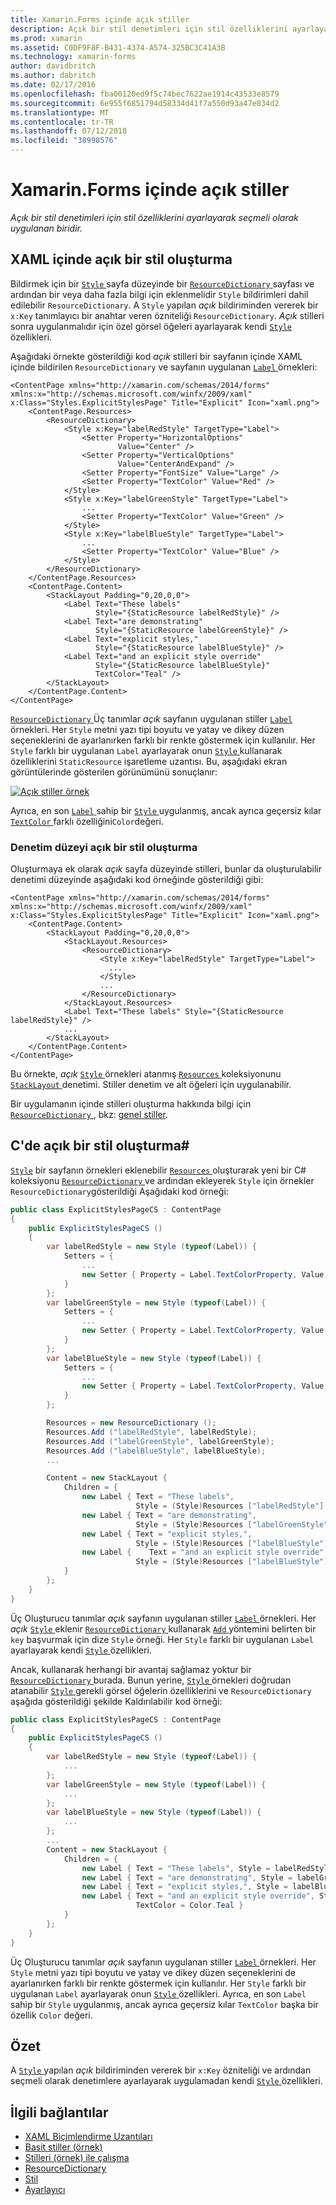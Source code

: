 ```yaml
---
title: Xamarin.Forms içinde açık stiller
description: Açık bir stil denetimleri için stil özelliklerini ayarlayarak seçmeli olarak uygulanan biridir. Bu makalede, bir Xamarin.Forms uygulamasında açık stiller kullanma açıklanmaktadır.
ms.prod: xamarin
ms.assetid: C0DF9F8F-B431-4374-A574-325BC3C41A3B
ms.technology: xamarin-forms
author: davidbritch
ms.author: dabritch
ms.date: 02/17/2016
ms.openlocfilehash: fba00120ed9f5c74bec7622ae1914c43533e8579
ms.sourcegitcommit: 6e955f6851794d58334d41f7a550d93a47e834d2
ms.translationtype: MT
ms.contentlocale: tr-TR
ms.lasthandoff: 07/12/2018
ms.locfileid: "38998576"
---
```

# <a name="explicit-styles-in-xamarinforms"></a>Xamarin.Forms içinde açık stiller

_Açık bir stil denetimleri için stil özelliklerini ayarlayarak seçmeli olarak uygulanan biridir._

## <a name="creating-an-explicit-style-in-xaml"></a>XAML içinde açık bir stil oluşturma

Bildirmek için bir [ `Style` ](xref:Xamarin.Forms.Style) sayfa düzeyinde bir [ `ResourceDictionary` ](xref:Xamarin.Forms.ResourceDictionary) sayfası ve ardından bir veya daha fazla bilgi için eklenmelidir `Style` bildirimleri dahil edilebilir `ResourceDictionary`. A `Style` yapılan *açık* bildiriminden vererek bir `x:Key` tanımlayıcı bir anahtar veren özniteliği `ResourceDictionary`. *Açık* stilleri sonra uygulanmalıdır için özel görsel öğeleri ayarlayarak kendi [ `Style` ](xref:Xamarin.Forms.VisualElement.Style) özellikleri.

Aşağıdaki örnekte gösterildiği kod *açık* stilleri bir sayfanın içinde XAML içinde bildirilen `ResourceDictionary` ve sayfanın uygulanan [ `Label` ](xref:Xamarin.Forms.Label) örnekleri:

```xaml
<ContentPage xmlns="http://xamarin.com/schemas/2014/forms" xmlns:x="http://schemas.microsoft.com/winfx/2009/xaml" x:Class="Styles.ExplicitStylesPage" Title="Explicit" Icon="xaml.png">
    <ContentPage.Resources>
        <ResourceDictionary>
            <Style x:Key="labelRedStyle" TargetType="Label">
                <Setter Property="HorizontalOptions"
                        Value="Center" />
                <Setter Property="VerticalOptions"
                        Value="CenterAndExpand" />
                <Setter Property="FontSize" Value="Large" />
                <Setter Property="TextColor" Value="Red" />
            </Style>
            <Style x:Key="labelGreenStyle" TargetType="Label">
                ...
                <Setter Property="TextColor" Value="Green" />
            </Style>
            <Style x:Key="labelBlueStyle" TargetType="Label">
                ...
                <Setter Property="TextColor" Value="Blue" />
            </Style>
        </ResourceDictionary>
    </ContentPage.Resources>
    <ContentPage.Content>
        <StackLayout Padding="0,20,0,0">
            <Label Text="These labels"
                   Style="{StaticResource labelRedStyle}" />
            <Label Text="are demonstrating"
                   Style="{StaticResource labelGreenStyle}" />
            <Label Text="explicit styles,"
                   Style="{StaticResource labelBlueStyle}" />
            <Label Text="and an explicit style override"
                   Style="{StaticResource labelBlueStyle}"
                   TextColor="Teal" />
        </StackLayout>
    </ContentPage.Content>
</ContentPage>
```

[ `ResourceDictionary` ](xref:Xamarin.Forms.ResourceDictionary) Üç tanımlar *açık* sayfanın uygulanan stiller [ `Label` ](xref:Xamarin.Forms.Label) örnekleri. Her `Style` metni yazı tipi boyutu ve yatay ve dikey düzen seçeneklerini de ayarlanırken farklı bir renkte göstermek için kullanılır. Her `Style` farklı bir uygulanan `Label` ayarlayarak onun [ `Style` ](xref:Xamarin.Forms.VisualElement.Style) kullanarak özelliklerini `StaticResource` işaretleme uzantısı. Bu, aşağıdaki ekran görüntülerinde gösterilen görünümünü sonuçlanır:

[![](explicit-images/explicit-styles.png "Açık stiller örnek")](explicit-images/explicit-styles-large.png#lightbox "açık stiller örneği")

Ayrıca, en son [ `Label` ](xref:Xamarin.Forms.Label) sahip bir [ `Style` ](xref:Xamarin.Forms.Style) uygulanmış, ancak ayrıca geçersiz kılar [ `TextColor` ](xref:Xamarin.Forms.Label.TextColor) farklı özelliğini`Color`değeri.

### <a name="creating-an-explicit-style-at-the-control-level"></a>Denetim düzeyi açık bir stil oluşturma

Oluşturmaya ek olarak *açık* sayfa düzeyinde stilleri, bunlar da oluşturulabilir denetimi düzeyinde aşağıdaki kod örneğinde gösterildiği gibi:

```xaml
<ContentPage xmlns="http://xamarin.com/schemas/2014/forms" xmlns:x="http://schemas.microsoft.com/winfx/2009/xaml" x:Class="Styles.ExplicitStylesPage" Title="Explicit" Icon="xaml.png">
    <ContentPage.Content>
        <StackLayout Padding="0,20,0,0">
            <StackLayout.Resources>
                <ResourceDictionary>
                    <Style x:Key="labelRedStyle" TargetType="Label">
                      ...
                    </Style>
                    ...
                </ResourceDictionary>
            </StackLayout.Resources>
            <Label Text="These labels" Style="{StaticResource labelRedStyle}" />
            ...
        </StackLayout>
    </ContentPage.Content>
</ContentPage>
```

Bu örnekte, *açık* [ `Style` ](xref:Xamarin.Forms.Style) örnekleri atanmış [ `Resources` ](xref:Xamarin.Forms.VisualElement.Resources) koleksiyonunu [ `StackLayout` ](xref:Xamarin.Forms.StackLayout) denetimi. Stiller denetim ve alt öğeleri için uygulanabilir.

Bir uygulamanın içinde stilleri oluşturma hakkında bilgi için [ `ResourceDictionary` ](xref:Xamarin.Forms.ResourceDictionary), bkz: [genel stiller](~/xamarin-forms/user-interface/styles/application.md).

## <a name="creating-an-explicit-style-in-c35"></a>C'de açık bir stil oluşturma&#35;

[`Style`](xref:Xamarin.Forms.Style) bir sayfanın örnekleri eklenebilir [ `Resources` ](xref:Xamarin.Forms.VisualElement.Resources) oluşturarak yeni bir C# koleksiyonu [ `ResourceDictionary` ](xref:Xamarin.Forms.ResourceDictionary)ve ardından ekleyerek `Style` için örnekler `ResourceDictionary`gösterildiği Aşağıdaki kod örneği:

```csharp
public class ExplicitStylesPageCS : ContentPage
{
    public ExplicitStylesPageCS ()
    {
        var labelRedStyle = new Style (typeof(Label)) {
            Setters = {
                ...
                new Setter { Property = Label.TextColorProperty, Value = Color.Red    }
            }
        };
        var labelGreenStyle = new Style (typeof(Label)) {
            Setters = {
                ...
                new Setter { Property = Label.TextColorProperty, Value = Color.Green }
            }
        };
        var labelBlueStyle = new Style (typeof(Label)) {
            Setters = {
                ...
                new Setter { Property = Label.TextColorProperty, Value = Color.Blue }
            }
        };

        Resources = new ResourceDictionary ();
        Resources.Add ("labelRedStyle", labelRedStyle);
        Resources.Add ("labelGreenStyle", labelGreenStyle);
        Resources.Add ("labelBlueStyle", labelBlueStyle);
        ...

        Content = new StackLayout {
            Children = {
                new Label { Text = "These labels",
                            Style = (Style)Resources ["labelRedStyle"] },
                new Label { Text = "are demonstrating",
                            Style = (Style)Resources ["labelGreenStyle"] },
                new Label { Text = "explicit styles,",
                            Style = (Style)Resources ["labelBlueStyle"] },
                new Label {    Text = "and an explicit style override",
                            Style = (Style)Resources ["labelBlueStyle"], TextColor = Color.Teal }
            }
        };
    }
}
```

Üç Oluşturucu tanımlar *açık* sayfanın uygulanan stiller [ `Label` ](xref:Xamarin.Forms.Label) örnekleri. Her *açık* [ `Style` ](xref:Xamarin.Forms.Style) eklenir [ `ResourceDictionary` ](xref:Xamarin.Forms.ResourceDictionary) kullanarak [ `Add` ](xref:Xamarin.Forms.ResourceDictionary.Add(System.String,System.Object)) yöntemini belirten bir `key` başvurmak için dize `Style` örneği. Her `Style` farklı bir uygulanan `Label` ayarlayarak kendi [ `Style` ](xref:Xamarin.Forms.VisualElement.Style) özellikleri.

Ancak, kullanarak herhangi bir avantaj sağlamaz yoktur bir [ `ResourceDictionary` ](xref:Xamarin.Forms.ResourceDictionary) burada. Bunun yerine, [ `Style` ](xref:Xamarin.Forms.Style) örnekleri doğrudan atanabilir [ `Style` ](xref:Xamarin.Forms.VisualElement.Style) gerekli görsel öğelerin özelliklerini ve `ResourceDictionary` aşağıda gösterildiği şekilde Kaldırılabilir kod örneği:

```csharp
public class ExplicitStylesPageCS : ContentPage
{
    public ExplicitStylesPageCS ()
    {
        var labelRedStyle = new Style (typeof(Label)) {
            ...
        };
        var labelGreenStyle = new Style (typeof(Label)) {
            ...
        };
        var labelBlueStyle = new Style (typeof(Label)) {
            ...
        };
        ...
        Content = new StackLayout {
            Children = {
                new Label { Text = "These labels", Style = labelRedStyle },
                new Label { Text = "are demonstrating", Style = labelGreenStyle },
                new Label { Text = "explicit styles,", Style = labelBlueStyle },
                new Label { Text = "and an explicit style override", Style = labelBlueStyle,
                            TextColor = Color.Teal }
            }
        };
    }
}
```

Üç Oluşturucu tanımlar *açık* sayfanın uygulanan stiller [ `Label` ](xref:Xamarin.Forms.Label) örnekleri. Her `Style` metni yazı tipi boyutu ve yatay ve dikey düzen seçeneklerini de ayarlanırken farklı bir renkte göstermek için kullanılır. Her `Style` farklı bir uygulanan `Label` ayarlayarak onun [ `Style` ](xref:Xamarin.Forms.VisualElement.Style) özellikleri. Ayrıca, en son `Label` sahip bir `Style` uygulanmış, ancak ayrıca geçersiz kılar `TextColor` başka bir özellik `Color` değeri.

## <a name="summary"></a>Özet

A [ `Style` ](xref:Xamarin.Forms.Style) yapılan *açık* bildiriminden vererek bir `x:Key` özniteliği ve ardından seçmeli olarak denetimlere ayarlayarak uygulamadan kendi [ `Style` ](xref:Xamarin.Forms.VisualElement.Style) özellikleri.



## <a name="related-links"></a>İlgili bağlantılar

- [XAML Biçimlendirme Uzantıları](~/xamarin-forms/xaml/xaml-basics/xaml-markup-extensions.md)
- [Basit stiller (örnek)](https://developer.xamarin.com/samples/xamarin-forms/UserInterface/Styles/BasicStyles/)
- [Stilleri (örnek) ile çalışma](https://developer.xamarin.com/samples/xamarin-forms/WorkingWithStyles/)
- [ResourceDictionary](xref:Xamarin.Forms.ResourceDictionary)
- [Stil](xref:Xamarin.Forms.Style)
- [Ayarlayıcı](xref:Xamarin.Forms.Setter)
